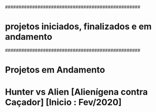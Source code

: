##################################################
# projetos iniciados, finalizados e em andamento #
##################################################



# Projetos em Andamento

# Hunter vs Alien [Alienígena contra Caçador] [Inicio : Fev/2020]

